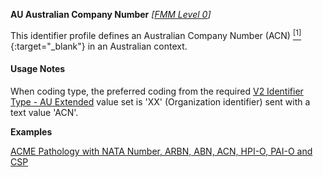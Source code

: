 **AU Australian Company Number**  *[[FMM Level 0](guidance.html)]*

This identifier profile defines an Australian Company Number (ACN) [<sup>[1]</sup>](http://asic.gov.au/for-business/registering-a-company/steps-to-register-a-company/australian-company-numbers/australian-company-number-digit-check){:target="_blank"} in an Australian context.

#### Usage Notes
When coding type, the preferred coding from the required [V2 Identifier Type - AU Extended](ValueSet-au-hl7v2-0203.html) value set is 'XX' (Organization identifier) sent with a text value 'ACN'.

**Examples**

[ACME Pathology with NATA Number, ARBN, ABN, ACN, HPI-O, PAI-O and CSP](Organization-f799e349-0385-4fbc-a2aa-b5b50af957ea.html)